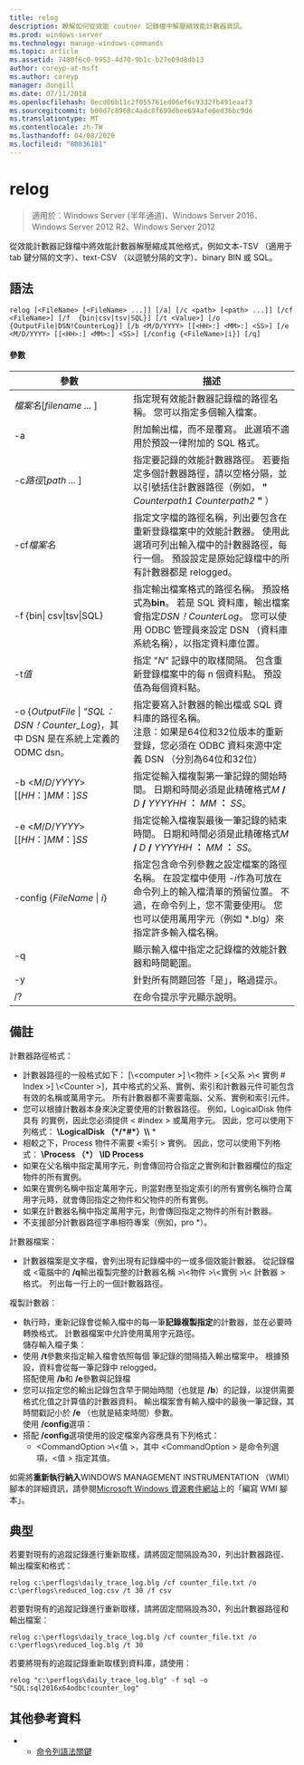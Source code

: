 ```yaml
---
title: relog
description: 瞭解如何從效能 coutner 記錄檔中解壓縮效能計數器資訊。
ms.prod: windows-server
ms.technology: manage-windows-commands
ms.topic: article
ms.assetid: 7480f6c0-9953-4d70-9b1c-b27e09d8db13
author: coreyp-at-msft
ms.author: coreyp
manager: dongill
ms.date: 07/11/2018
ms.openlocfilehash: 0ecd06b11c2f055761ed06ef6c9332fb491eaaf3
ms.sourcegitcommit: b00d7c8968c4adc8f699dbee694afe6ed36bc9de
ms.translationtype: MT
ms.contentlocale: zh-TW
ms.lasthandoff: 04/08/2020
ms.locfileid: "80836181"
---
```

# <a name="relog"></a>relog

>適用於：Windows Server (半年通道)、Windows Server 2016、Windows Server 2012 R2、Windows Server 2012

從效能計數器記錄檔中將效能計數器解壓縮成其他格式，例如文本-TSV （適用于 tab 鍵分隔的文字）、text-CSV （以逗號分隔的文字）、binary BIN 或 SQL。   

## <a name="syntax"></a>語法  
```  
relog [<FileName> [<FileName> ...]] [/a] [/c <path> [<path> ...]] [/cf <FileName>] [/f  {bin|csv|tsv|SQL}] [/t <Value>] [/o {OutputFile|DSN!CounterLog}] [/b <M/D/YYYY> [[<HH>:] <MM>:] <SS>] [/e <M/D/YYYY> [[<HH>:] <MM>:] <SS>] [/config {<FileName>|i}] [/q]  
```  

#### <a name="parameters"></a>參數  

|                                         參數                                          |                                                                                                                                                                  描述                                                                                                                                                                   |
|--------------------------------------------------------------------------------------------|------------------------------------------------------------------------------------------------------------------------------------------------------------------------------------------------------------------------------------------------------------------------------------------------------------------------------------------------|
|                                *檔案名*[*filename ...* ]                                 |                                                                                                                      指定現有效能計數器記錄檔的路徑名稱。 您可以指定多個輸入檔案。                                                                                                                      |
|                                             -a                                             |                                                                                                          附加輸出檔，而不是覆寫。 此選項不適用於預設一律附加的 SQL 格式。                                                                                                           |
|                                   -c*路徑*[*path ...* ]                                   |                                                       指定要記錄的效能計數器路徑。 若要指定多個計數器路徑，請以空格分隔，並以引號括住計數器路徑（例如， **"** <em>Counterpath1</em> <em>Counterpath2</em> **"** ）                                                       |
|                                       -cf*檔案名*                                       |                                            指定文字檔的路徑名稱，列出要包含在重新登錄檔案中的效能計數器。 使用此選項可列出輸入檔中的計數器路徑，每行一個。 預設設定是原始記錄檔中的所有計數器都是 relogged。                                            |
|                                  -f {bin\| csv\|tsv\|SQL}                                  |                                       指定輸出檔案格式的路徑名稱。 預設格式為**bin**。 若是 SQL 資料庫，輸出檔案會指定*DSN！CounterLog*。 您可以使用 ODBC 管理員來設定 DSN （資料庫系統名稱），以指定資料庫位置。                                        |
|                                         -t*值*                                         |                                                                                                           指定 "*N*" 記錄中的取樣間隔。 包含重新登錄檔案中的每 n 個資料點。 預設值為每個資料點。                                                                                                           |
| -o {*OutputFile* \| *"SQL： DSN！Counter_Log*}，其中 DSN 是在系統上定義的 ODMC dsn。 |                                                   指定要寫入計數器的輸出檔或 SQL 資料庫的路徑名稱。 <br>注意：如果是64位和32位版本的重新登錄，您必須在 ODBC 資料來源中定義 DSN （分別為64位和32位）                                                   |
|                          -b \<*M*/*D*/*YYYY*> [[*HH*：]*MM*：]*SS*                           |                                                                          指定從輸入檔複製第一筆記錄的開始時間。 日期和時間必須是此精確格式<em>M</em> **/** <em>D</em> **/** <em>YYYYHH</em> **：** <em>MM</em> **：** <em>SS</em>。                                                                          |
|                          -e \<*M*/*D*/*YYYY*> [[*HH*：]*MM*：]*SS*                           |                                                                           指定從輸入檔複製最後一筆記錄的結束時間。 日期和時間必須是此精確格式<em>M</em> **/** <em>D</em> **/** <em>YYYYHH</em> **：** <em>MM</em> **：** <em>SS</em>。                                                                            |
|                                -config {*FileName* \| *i*}                                 | 指定包含命令列參數之設定檔案的路徑名稱。 在設定檔中使用 *-i*作為可放在命令列上的輸入檔清單的預留位置。 不過，在命令列上，您不需要使用*i*。 您也可以使用萬用字元（例如 \*.blg）來指定許多輸入檔名稱。 |
|                                             -q                                             |                                                                                                                          顯示輸入檔中指定之記錄檔的效能計數器和時間範圍。                                                                                                                           |
|                                             -y                                             |                                                                                                                                            針對所有問題回答「是」，略過提示。                                                                                                                                             |
|                                             /?                                             |                                                                                                                                                      在命令提示字元顯示說明。                                                                                                                                                      |

## <a name="remarks"></a>備註  
計數器路徑格式：  
- 計數器路徑的一般格式如下： [\\\<computer >] \\\<物件 > [\<父系 >\\< 實例 # Index >] \\\<Counter >]，其中格式的父系、實例、索引和計數器元件可能包含有效的名稱或萬用字元。 所有計數器都不需要電腦、父系、實例和索引元件。  
- 您可以根據計數器本身來決定要使用的計數器路徑。 例如，LogicalDisk 物件具有 <Index>的實例，因此您必須提供 < #index > 或萬用字元。 因此，您可以使用下列格式： **\LogicalDisk （\*/\*#\*）\\\\** *  
- 相較之下，Process 物件不需要 \<索引 > 實例。 因此，您可以使用下列格式： **\Process （\*） \ID Process**  
- 如果在父名稱中指定萬用字元，則會傳回符合指定之實例和計數器欄位的指定物件的所有實例。  
- 如果在實例名稱中指定萬用字元，則當對應至指定索引的所有實例名稱符合萬用字元時，就會傳回指定之物件和父物件的所有實例。  
- 如果在計數器名稱中指定萬用字元，則會傳回指定之物件的所有計數器。  
- 不支援部分計數器路徑字串相符專案（例如，pro *）。  

計數器檔案：  
-   計數器檔案是文字檔，會列出現有記錄檔中的一或多個效能計數器。 從記錄檔或 \<電腦中的 **/q**輸出複製完整的計數器名稱 >\\\<物件 >\\\<實例 >\\\< 計數器 > 格式。 列出每一行上的一個計數器路徑。  

複製計數器：  
-   執行時，重新記錄會從輸入檔中的每一筆**記錄複製指定**的計數器，並在必要時轉換格式。 計數器檔案中允許使用萬用字元路徑。  
儲存輸入檔子集：  
-   使用 **/t**參數來指定輸入檔會依照每個 <n>筆記錄的間隔插入輸出檔案中。 根據預設，資料會從每一筆記錄中 relogged。  
搭配使用 **/b**和 **/e**參數與記錄檔  
-   您可以指定您的輸出記錄包含早于開始時間（也就是 **/b**）的記錄，以提供需要格式化值之計算值的計數器資料。 輸出檔案會有輸入檔中的最後一筆記錄，其時間戳記小於 **/e** （也就是結束時間）參數。  
使用 **/config**選項：  
-   搭配 **/config**選項使用的設定檔案內容應具有下列格式：  
    -   \<CommandOption >\\\<值 >，其中 \<CommandOption > 是命令列選項，\<值 > 指定其值。

如需將**重新執行納入**WINDOWS MANAGEMENT INSTRUMENTATION （WMI）腳本的詳細資訊，請參閱[Microsoft Windows 資源套件網站](https://go.microsoft.com/fwlink/?LinkId=4665)上的「編寫 WMI 腳本」。  

## <a name="examples"></a><a name="BKMK_Examples"></a>典型  
若要對現有的追蹤記錄進行重新取樣，請將固定間隔設為30，列出計數器路徑、輸出檔案和格式：  
```  
relog c:\perflogs\daily_trace_log.blg /cf counter_file.txt /o c:\perflogs\reduced_log.csv /t 30 /f csv  
```  
若要對現有的追蹤記錄進行重新取樣，請將固定間隔設為30，列出計數器路徑和輸出檔案：  
```  
relog c:\perflogs\daily_trace_log.blg /cf counter_file.txt /o c:\perflogs\reduced_log.blg /t 30  
```
若要將現有的追蹤記錄重新取樣到資料庫，請使用：
```
relog "c:\perflogs\daily_trace_log.blg" -f sql -o "SQL:sql2016x64odbc!counter_log"
```

## <a name="additional-references"></a>其他參考資料  
-   - [命令列語法關鍵](command-line-syntax-key.md)  

